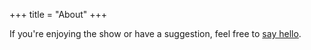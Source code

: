 +++
title = "About"
+++

If you're enjoying the show or have a suggestion, feel free to [say hello](mailto:contact@softwaresessions.com).